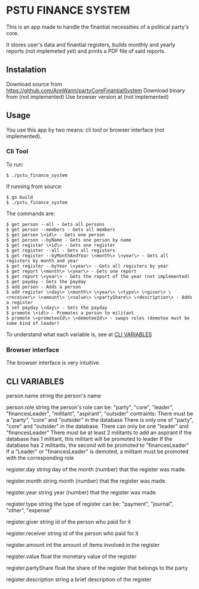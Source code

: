 # PSTU FINANCE SYSTEM

This is an app made to handle the finantial necessities of a political party's core.

It stores user's data and finantial registers, builds monthly and yearly reports (not implemeted yet) and prints a PDF file of said reports.

## Instalation

Download source from https://github.com/AnnWann/partyCoreFinantialSystem
Download binary from (not implemented)
Use browser version at (not implemented)

## Usage

You use this app by two means: cli tool or browser interface (not implemented). 

### Cli Tool

To run:

    $ ./pstu_finance_system

If running from source:

    $ go build
    $ ./pstu_finance_system

The commands are:

    $ get person --all - Gets all persons
    $ get person --members - Gets all members
    $ get person \<id\> - Gets one person
    $ get person --byName - Gets one person by name
    $ get register \<id\> - Gets one register
    $ get register --all - Gets all registers
    $ get register --byMonthAndYear \<month\> \<year\> - Gets all registers by month and year
    $ get register --byYear \<year\> - Gets all registers by year
    $ get report \<month\> \<year\> - Gets one report
    $ get report \<year\> - Gets the report of the year (not implemented)
    $ get payday - Gets the payday
    $ add person - Adds a person
    $ add register \<day\> \<month\> \<year\> \<type\> \<giver\> \<receiver\> \<amount\> \<value\> \<partyShare\> \<description\> - Adds a register
    $ set payday \<day\> - Sets the payday
    $ promote \<id\> - Promotes a person to militant
    $ promote \<promoteeId\> \<demoteeId\> - swaps roles (demotee must be some kind of leader)

To understand what each variable is, see at [CLI VARIABLES](#cli-variables)

### Browser interface

The browser interface is very intuitive. 

## CLI VARIABLES

person.name string 
    the person's name

person.role string
    the person's role
    can be:
        "party", "core", "leader", "financesLeader", "militant", "aspirant", "outsider"
    contraints:
        There must be a "party", "core" and "outsider" in the database
        There is only one of "party", "core" and "outsider" in the database.
        There can only be one "leader" and "financesLeader"
        There must be at least 2 militants to add an aspirant
        If the database has 1 militant, this militant will be promoted to leader
        If the database has 2 militants, the second will be promoted to "financesLeader"
        If a "Leader" or "financesLeader" is demoted, a militant must be promoted with the corresponding role

register.day string
    day of the month (number) that the register was made. 

register.month string
    month (number) that the register was made. 

register.year string
    year (number) that the register was made. 

register.type string
    the type of register
    can be: 
        "payment", "journal", "other", "expense"

register.giver string
    id of the person who paid for it

register.receiver string
    id of the person who paid for it

register.amount int
    the amount of items involved in the register

register.value float
    the monetary value of the register

register.partyShare float
    the share of the register that belongs to the party

register.description string
    a brief description of the register










